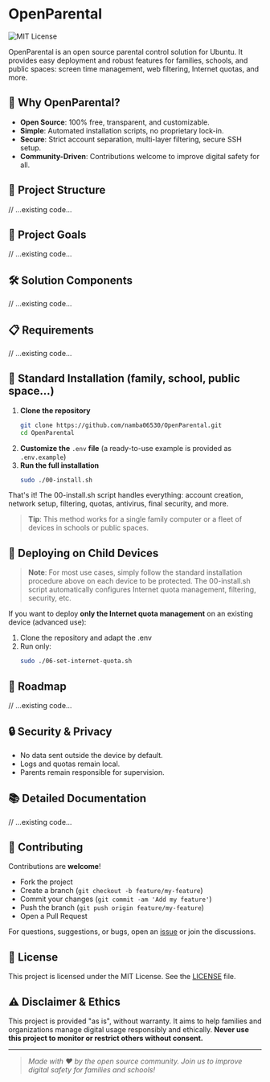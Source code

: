 # OpenParental

![MIT License](https://img.shields.io/badge/license-MIT-green.svg)

OpenParental is an open source parental control solution for Ubuntu. It provides easy deployment and robust features for families, schools, and public spaces: screen time management, web filtering, Internet quotas, and more.

## 🚀 Why OpenParental?
- **Open Source**: 100% free, transparent, and customizable.
- **Simple**: Automated installation scripts, no proprietary lock-in.
- **Secure**: Strict account separation, multi-layer filtering, secure SSH setup.
- **Community-Driven**: Contributions welcome to improve digital safety for all.

## 📁 Project Structure
// ...existing code...

## 🎯 Project Goals
// ...existing code...

## 🛠 Solution Components
// ...existing code...

## 📋 Requirements
// ...existing code...

## 🚀 Standard Installation (family, school, public space...)

1. **Clone the repository**
   ```bash
   git clone https://github.com/namba06530/OpenParental.git
   cd OpenParental
   ```
2. **Customize the** `.env` **file** (a ready-to-use example is provided as `.env.example`)
3. **Run the full installation**
   ```bash
   sudo ./00-install.sh
   ```

That's it! The 00-install.sh script handles everything: account creation, network setup, filtering, quotas, antivirus, final security, and more.

> **Tip**: This method works for a single family computer or a fleet of devices in schools or public spaces.

## 🚚 Deploying on Child Devices

> **Note**: For most use cases, simply follow the standard installation procedure above on each device to be protected. The 00-install.sh script automatically configures Internet quota management, filtering, security, etc.

If you want to deploy **only the Internet quota management** on an existing device (advanced use):

1. Clone the repository and adapt the .env
2. Run only:
   ```bash
   sudo ./06-set-internet-quota.sh
   ```

## 📝 Roadmap
// ...existing code...

## 🔒 Security & Privacy
- No data sent outside the device by default.
- Logs and quotas remain local.
- Parents remain responsible for supervision.

## 📚 Detailed Documentation
// ...existing code...

## 🤝 Contributing

Contributions are **welcome**!

- Fork the project
- Create a branch (`git checkout -b feature/my-feature`)
- Commit your changes (`git commit -am 'Add my feature'`)
- Push the branch (`git push origin feature/my-feature`)
- Open a Pull Request

For questions, suggestions, or bugs, open an [issue](https://github.com/your-username/OpenParental/issues) or join the discussions.

## 📄 License

This project is licensed under the MIT License. See the [LICENSE](LICENSE) file.

## ⚠️ Disclaimer & Ethics

This project is provided "as is", without warranty. It aims to help families and organizations manage digital usage responsibly and ethically. **Never use this project to monitor or restrict others without consent.**

---

> _Made with ❤️ by the open source community. Join us to improve digital safety for families and schools!_